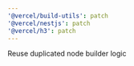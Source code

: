```yaml
---
'@vercel/build-utils': patch
'@vercel/nestjs': patch
'@vercel/h3': patch
---
```


Reuse duplicated node builder logic
